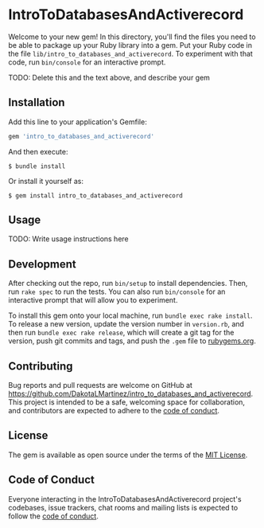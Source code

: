 # IntroToDatabasesAndActiverecord

Welcome to your new gem! In this directory, you'll find the files you need to be able to package up your Ruby library into a gem. Put your Ruby code in the file `lib/intro_to_databases_and_activerecord`. To experiment with that code, run `bin/console` for an interactive prompt.

TODO: Delete this and the text above, and describe your gem

## Installation

Add this line to your application's Gemfile:

```ruby
gem 'intro_to_databases_and_activerecord'
```

And then execute:

    $ bundle install

Or install it yourself as:

    $ gem install intro_to_databases_and_activerecord

## Usage

TODO: Write usage instructions here

## Development

After checking out the repo, run `bin/setup` to install dependencies. Then, run `rake spec` to run the tests. You can also run `bin/console` for an interactive prompt that will allow you to experiment.

To install this gem onto your local machine, run `bundle exec rake install`. To release a new version, update the version number in `version.rb`, and then run `bundle exec rake release`, which will create a git tag for the version, push git commits and tags, and push the `.gem` file to [rubygems.org](https://rubygems.org).

## Contributing

Bug reports and pull requests are welcome on GitHub at https://github.com/DakotaLMartinez/intro_to_databases_and_activerecord. This project is intended to be a safe, welcoming space for collaboration, and contributors are expected to adhere to the [code of conduct](https://github.com/DakotaLMartinez/intro_to_databases_and_activerecord/blob/master/CODE_OF_CONDUCT.md).


## License

The gem is available as open source under the terms of the [MIT License](https://opensource.org/licenses/MIT).

## Code of Conduct

Everyone interacting in the IntroToDatabasesAndActiverecord project's codebases, issue trackers, chat rooms and mailing lists is expected to follow the [code of conduct](https://github.com/DakotaLMartinez/intro_to_databases_and_activerecord/blob/master/CODE_OF_CONDUCT.md).
